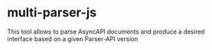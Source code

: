# multi-parser-js
This tool allows to parse AsyncAPI documents and produce a desired interface based on a given Parser-API version
